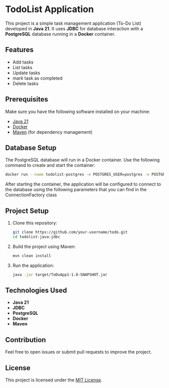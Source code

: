 # TodoList Application

This project is a simple task management application (To-Do List) developed in **Java 21**. It uses **JDBC** for database interaction with a **PostgreSQL** database running in a **Docker** container.

## Features
- Add tasks
- List tasks
- Update tasks
- mark task as completed
- Delete tasks


## Prerequisites

Make sure you have the following software installed on your machine:

- [Java 21](https://openjdk.org/projects/jdk/21/)
- [Docker](https://www.docker.com/)
- [Maven](https://maven.apache.org/) (for dependency management)

## Database Setup

The PostgreSQL database will run in a Docker container. Use the following command to create and start the container:

```bash
docker run --name todolist-postgres -e POSTGRES_USER=postgres -e POSTGRES_PASSWORD=123456 -e POSTGRES_DB=postgres -p 5432:5432 -d postgres
```

After starting the container, the application will be configured to connect to the database using the following parameters that you can find in the ConnectionFactory class

## Project Setup

1. Clone this repository:

   ```bash
   git clone https://github.com/your-username/todo.git
   cd todolist-java-jdbc
   ```

2. Build the project using Maven:

   ```bash
   mvn clean install
   ```

3. Run the application:

   ```bash
   java -jar target/ToDoApp1-1.0-SNAPSHOT.jar
   ```
   
## Technologies Used

- **Java 21**
- **JDBC**
- **PostgreSQL**
- **Docker**
- **Maven**

## Contribution

Feel free to open issues or submit pull requests to improve the project.

## License

This project is licensed under the [MIT License](LICENSE).

